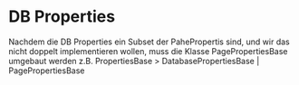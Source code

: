 # DB Properties
Nachdem die DB Properties ein Subset der PahePropertis sind, und wir das nicht doppelt implementieren wollen, 
muss die Klasse PagePropertiesBase umgebaut werden
z.B. PropertiesBase > DatabasePropertiesBase | PagePropertiesBase
